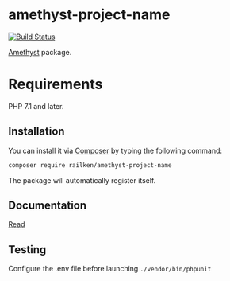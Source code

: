 # amethyst-project-name

[![Build Status](https://travis-ci.org/railken/amethyst-project-name.svg?branch=master)](https://travis-ci.org/railken/amethyst-project-name)

[Amethyst](https://github.com/railken/amethyst) package.

# Requirements

PHP 7.1 and later.

## Installation

You can install it via [Composer](https://getcomposer.org/) by typing the following command:

```bash
composer require railken/amethyst-project-name
```

The package will automatically register itself.

## Documentation

[Read](docs/index.md)

## Testing

Configure the .env file before launching `./vendor/bin/phpunit`
